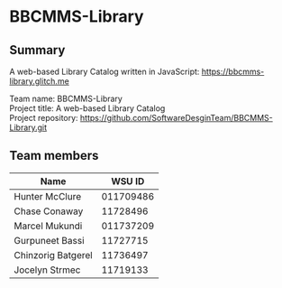 # BBCMMS-Library
## Summary
A web-based Library Catalog written in JavaScript: https://bbcmms-library.glitch.me

Team name: BBCMMS-Library  
Project title: 	A web-based Library Catalog  
Project repository:	https://github.com/SoftwareDesginTeam/BBCMMS-Library.git    

## Team members
|Name|WSU ID|
|----|------|
|Hunter McClure|011709486|
|Chase Conaway|11728496|
|Marcel Mukundi|011737209|
|Gurpuneet Bassi|11727715|
|Chinzorig Batgerel|11736497|
|Jocelyn Strmec|11719133|
